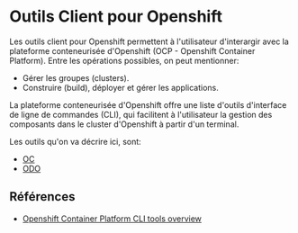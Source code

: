 # Outils Client pour Openshift

Les outils client pour Openshift permettent à l'utilisateur d'interargir avec la plateforme conteneurisée d'Openshift (OCP - Openshift Container Platform).
Entre les opérations possibles, on peut mentionner:
- Gérer les groupes (clusters).
- Construire (build), déployer et gérer les applications.

La plateforme conteneurisée d'Openshift offre une liste d'outils d'interface de ligne de commandes (CLI), qui facilitent à l'utilisateur la gestion des composants dans le cluster d'Openshift à partir d'un terminal.

Les outils qu'on va décrire ici, sont:
- [OC](OC/README.md)
- [ODO](ODO/README.md)

## Références
- [Openshift Container Platform CLI tools overview](https://docs.openshift.com/container-platform/4.10/cli_reference/index.html)